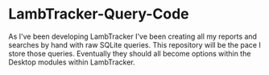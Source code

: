 # LambTracker-Query-Code
As I've been developing LambTracker I've been creating all my reports and searches by hand with raw SQLite queries. This repository will be the pace I store those queries. Eventually they should all become options within the Desktop modules within LambTracker.
